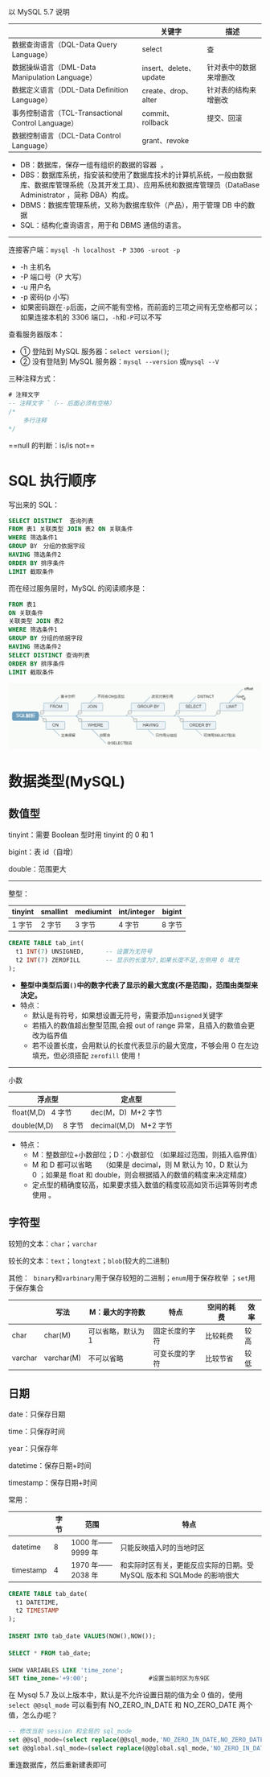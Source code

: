 以 MySQL 5.7 说明

|                                                    | 关键字                 | 描述                   |
| -------------------------------------------------- | ---------------------- | ---------------------- |
| 数据查询语言（DQL-Data Query Language）            | select                 | 查                     |
| 数据操纵语言（DML-Data Manipulation Language）     | insert、delete、update | 针对表中的数据来增删改 |
| 数据定义语言（DDL-Data Definition Language）       | create、drop、alter    | 针对表的结构来增删改   |
| 事务控制语言（TCL-Transactional Control Language） | commit、rollback       | 提交、回滚             |
| 数据控制语言（DCL-Data Control Language）          | grant、revoke          |                        |

- DB：数据库，保存一组有组织的数据的容器  。
- DBS：数据库系统，指安装和使用了数据库技术的计算机系统，一般由数据库、数据库管理系统（及其开发工具）、应用系统和数据库管理员（DataBase Administrator ，简称 DBA）构成。
- DBMS：数据库管理系统，又称为数据库软件（产品），用于管理 DB 中的数据
- SQL：结构化查询语言，用于和 DBMS 通信的语言。

---

连接客户端：`mysql -h localhost -P 3306 -uroot -p`

- -h 主机名
- -P 端口号（P 大写）
- -u 用户名
- -p 密码(p 小写)
- 如果密码跟在`-p`后面，之间不能有空格，而前面的三项之间有无空格都可以；如果连接本机的 3306 端口，`-h`和`-P`可以不写

查看服务器版本：

- ① 登陆到 MySQL 服务器：`select version()`;
- ② 没有登陆到 MySQL 服务器：`mysql --version` 或`mysql --V`

三种注释方式：

```sql
# 注释文字
-- 注释文字 `（-- 后面必须有空格）
/*
	多行注释
*/
```

==null 的判断：is/is not==

# SQL 执行顺序

写出来的 SQL：

```sql
SELECT DISTINCT  查询列表
FROM 表1 关联类型 JOIN 表2 ON 关联条件
WHERE 筛选条件1
GROUP BY　分组的依据字段
HAVING 筛选条件2
ORDER BY 排序条件
LIMIT 截取条件
```

而在经过服务层时，MySQL 的阅读顺序是：

```sql
FROM 表1
ON 关联条件
关联类型 JOIN 表2
WHERE 筛选条件1
GROUP BY 分组的依据字段
HAVING 筛选条件2
SELECT DISTINCT 查询列表
ORDER BY 排序条件
LIMIT 截取条件
```

![](../../images/MySQL-parser.png)

# 数据类型(MySQL)

## 数值型

tinyint：需要 Boolean 型时用 tinyint 的 0 和 1

bigint：表 id（自增）

double：范围更大

---

整型：

| tinyint | smallint | mediumint | int/integer | bigint |
| ------- | -------- | --------- | ----------- | ------ |
| 1 字节  | 2 字节   | 3 字节    | 4 字节      | 8 字节 |

```sql
CREATE TABLE tab_int(
  t1 INT(7) UNSIGNED,      -- 设置为无符号
  t2 INT(7) ZEROFILL       -- 显示的长度为7,如果长度不足,左侧用 0 填充
);
```

- **整型中类型后面`()`中的数字代表了显示的最大宽度(不是范围)，范围由类型来决定。**
- 特点：
  - 默认是有符号，如果想设置无符号，需要添加`unsigned`关键字
  - 若插入的数值超出整型范围,会报 out of range 异常，且插入的数值会更改为临界值
  - 若不设置长度，会用默认的长度代表显示的最大宽度，不够会用 0 在左边填充，但必须搭配 `zerofill` 使用！

---

小数

| 浮点型                 | 定点型                  |
| ---------------------- | ----------------------- |
| float(M,D)   4 字节    | dec(M，D)  M+2 字节     |
| double(M,D)     8 字节 | decimal(M,D)   M+2 字节 |

- 特点：
  - M：整数部位+小数部位；D：小数部位 （如果超过范围，则插入临界值）
  - M 和 D 都可以省略     （如果是 decimal，则 M 默认为 10，D 默认为 0 ；如果是 float 和 double，则会根据插入的数值的精度来决定精度）
  - 定点型的精确度较高，如果要求插入数值的精度较高如货币运算等则考虑使用 。

## 字符型

较短的文本：`char`；`varchar`

较长的文本：`text`；`longtext`；`blob`(较大的二进制)

其他：  `binary`和`varbinary`用于保存较短的二进制；`enum`用于保存枚举 ；`set`用于保存集合

|         | 写法       | M：最大的字符数    | 特点           | 空间的耗费 | 效率 |
| ------- | ---------- | ------------------ | -------------- | ---------- | ---- |
| char    | char(M)    | 可以省略，默认为 1 | 固定长度的字符 | 比较耗费   | 较高 |
| varchar | varchar(M) | 不可以省略         | 可变长度的字符 | 比较节省   | 较低 |

## 日期

date：只保存日期

time：只保存时间

year：只保存年

datetime：保存日期+时间

timestamp：保存日期+时间

常用：

|           | 字节 | 范围             | 特点                                                                   |
| --------- | ---- | ---------------- | ---------------------------------------------------------------------- |
| datetime  | 8    | 1000 年——9999 年 | 只能反映插入时的当地时区                                               |
| timestamp | 4    | 1970 年——2038 年 | 和实际时区有关，更能反应实际的日期。受 MySQL 版本和 SQLMode 的影响很大 |

```sql
CREATE TABLE tab_date(
  t1 DATETIME,
  t2 TIMESTAMP
);

INSERT INTO tab_date VALUES(NOW(),NOW());

SELECT * FROM tab_date;

SHOW VARIABLES LIKE 'time_zone';
SET time_zone='+9:00';                 #设置当前时区为东9区
```

在 Mysql 5.7 及以上版本中，默认是不允许设置日期的值为全 0 值的，使用 `select @@sql_mode` 可以看到有 NO_ZERO_IN_DATE 和 NO_ZERO_DATE 两个值，怎么办呢？

```sql
-- 修改当前 session 和全局的 sql_mode
set @@sql_mode=(select replace(@@sql_mode,'NO_ZERO_IN_DATE,NO_ZERO_DATE',''));
set @@global.sql_mode=(select replace(@@global.sql_mode,'NO_ZERO_IN_DATE,NO_ZERO_DATE',''));
```

重连数据库，然后重新建表即可
